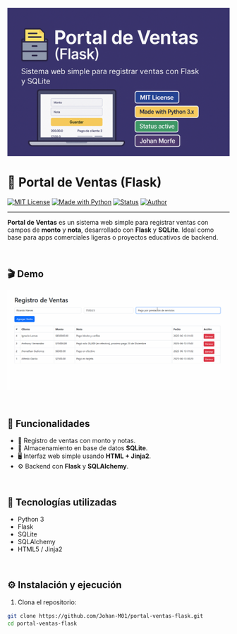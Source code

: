 ![Banner del proyecto](banner.png)


# 🧾 Portal de Ventas (Flask)

[![MIT License](https://img.shields.io/badge/License-MIT-blue.svg)](LICENSE)
[![Made with Python](https://img.shields.io/badge/Made%20with-Python%203.x-yellow.svg)](https://www.python.org/)
[![Status](https://img.shields.io/badge/status-active-brightgreen)](#)
[![Author](https://img.shields.io/badge/Author-Johan%20Morfe-blueviolet)](https://github.com/Johan-M01)

---

**Portal de Ventas** es un sistema web simple para registrar ventas con campos de **monto** y **nota**, desarrollado con **Flask** y **SQLite**. Ideal como base para apps comerciales ligeras o proyectos educativos de backend.

<br>

## 🎬 Demo

![Demo del sistema](https://github.com/Johan-M01/portal-ventas-flask/blob/main/programa_demo.gif?raw=true)

<br>

## 🚀 Funcionalidades

- 📝 Registro de ventas con monto y notas.
- 🧠 Almacenamiento en base de datos **SQLite**.
- 🖥️ Interfaz web simple usando **HTML + Jinja2**.
- ⚙️ Backend con **Flask** y **SQLAlchemy**.

<br>

## 🧰 Tecnologías utilizadas

- Python 3
- Flask
- SQLite
- SQLAlchemy
- HTML5 / Jinja2

<br>

## ⚙️ Instalación y ejecución

1. Clona el repositorio:

```bash
git clone https://github.com/Johan-M01/portal-ventas-flask.git
cd portal-ventas-flask
